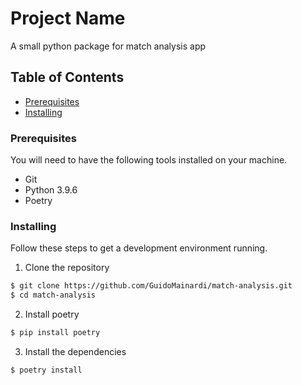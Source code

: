 # Project Name

A small python package for match analysis app


## Table of Contents

- [Prerequisites](#prerequisites)
- [Installing](#installing)


### Prerequisites

You will need to have the following tools installed on your machine.

- Git
- Python 3.9.6
- Poetry

### Installing

Follow these steps to get a development environment running.

1. Clone the repository
```bash
$ git clone https://github.com/GuidoMainardi/match-analysis.git
$ cd match-analysis
```

2. Install poetry
```bash
$ pip install poetry
```
3. Install the dependencies
```bash
$ poetry install
```
